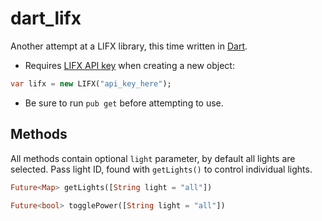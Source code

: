 dart_lifx
====

Another attempt at a LIFX library, this time written in [Dart](https://www.dartlang.org).

* Requires [LIFX API key](https://cloud.lifx.com) when creating a new object:
```dart
var lifx = new LIFX("api_key_here");
```
* Be sure to run `pub get` before attempting to use.

## Methods

All methods contain optional `light` parameter, by default all lights are selected. Pass light ID, found with `getLights()` to control individual lights.

```dart
Future<Map> getLights([String light = "all"])
```

```dart
Future<bool> togglePower([String light = "all"]) 
```
